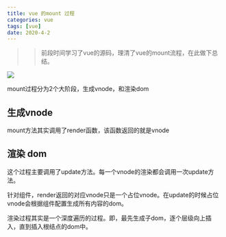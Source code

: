 ```yaml
---
title: vue 的mount 过程
categories: vue
tags: [vue]
date: 2020-4-2
---
```


>> 前段时间学习了vue的源码，理清了vue的mount流程，在此做下总结。

![](/images/2019051301.svg)

mount过程分为2个大阶段，生成vnode，和渲染dom

## 生成vnode

mount方法其实调用了render函数，该函数返回的就是vnode

## 渲染 dom

这个过程主要调用了update方法。每一个vnode的渲染都会调用一次update方法。

针对组件，render返回的对应vnode只是一个占位vnode。在update的时候占位vnode会根据组件配置生成所有内容的dom。

渲染过程其实是一个深度遍历的过程。即，最先生成子dom，逐个层级向上插入，直到插入根结点的dom中。
